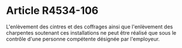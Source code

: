 # Article R4534-106

  
L'enlèvement des cintres et des coffrages ainsi que l'enlèvement des charpentes soutenant ces installations ne peut être réalisé que sous le contrôle d'une personne compétente désignée par l'employeur.